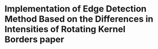 # Implementation of Edge Detection Method Based on the Differences in Intensities of Rotating Kernel Borders paper
